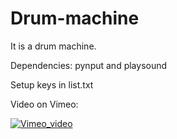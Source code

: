 # Drum-machine
It is a drum machine.

Dependencies:
pynput and playsound

Setup keys in list.txt

Video on Vimeo:

[![Vimeo_video](https://i.vimeocdn.com/video/770124797.webp)](https://vimeo.com/326172331)
